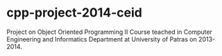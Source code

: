 # cpp-project-2014-ceid
Project on Object Oriented Programming II Course teached in Computer Engineering and Informatics Department at University of Patras on 2013-2014.
